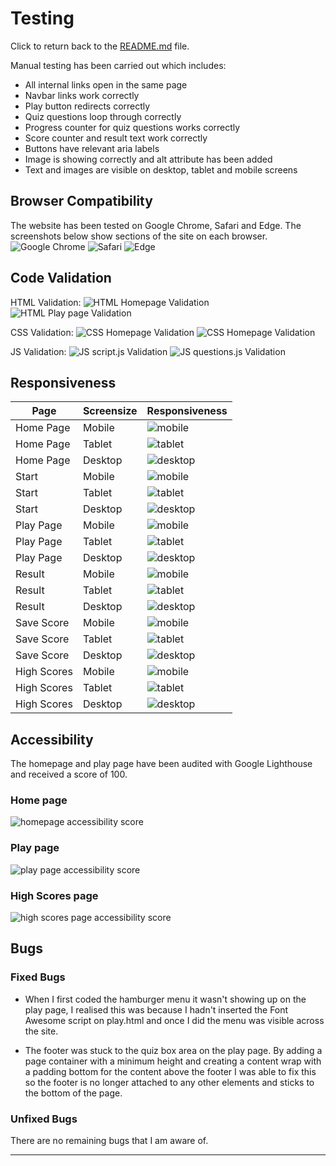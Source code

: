# Testing

Click to return back to the [README.md](README.md) file. 

Manual testing has been carried out which includes:
- All internal links open in the same page
- Navbar links work correctly
- Play button redirects correctly
- Quiz questions loop through correctly
- Progress counter for quiz questions works correctly
- Score counter and result text work correctly
- Buttons have relevant aria labels
- Image is showing correctly and alt attribute has been added
- Text and images are visible on desktop, tablet and mobile screens

## Browser Compatibility 

The website has been tested on Google Chrome, Safari and Edge. The screenshots below show sections of the site on each browser.
![Google Chrome](documentation/responsiveness/tablet-quiz-page.png)
![Safari](documentation/responsiveness/mobile-homepage.png)
![Edge](documentation/responsiveness/desktop-edge.png)

## Code Validation

HTML Validation:
![HTML Homepage Validation](documentation/codevalidation/index-html-validation.png)
![HTML Play page Validation](documentation/codevalidation/play-html-validation.png)

CSS Validation:
![CSS Homepage Validation](documentation/codevalidation/index-css-validation.png)
![CSS Homepage Validation](documentation/codevalidation/play-css-validation.png)

JS Validation:
![JS script.js Validation](documentation/codevalidation/script-js-validation.png)
![JS questions.js Validation](documentation/codevalidation/questions-js-validation.png)

## Responsiveness

| Page | Screensize | Responsiveness |
| --- | --- | --- |
| Home Page | Mobile | ![mobile](documentation/responsiveness/mobile-homepage.png) |
| Home Page | Tablet | ![tablet](documentation/responsiveness/tablet-homepage.png) |
| Home Page | Desktop | ![desktop](documentation/responsiveness/desktop-homepage.png) |
| Start | Mobile | ![mobile](documentation/responsiveness/mobile-start-quiz-page.png) |
| Start | Tablet | ![tablet](documentation/responsiveness/tablet-start-quiz-page.png) |
| Start | Desktop | ![desktop](documentation/responsiveness/desktop-start-quiz-page.png) |
| Play Page | Mobile | ![mobile](documentation/responsiveness/mobile-quiz-page.png) |
| Play Page | Tablet | ![tablet](documentation/responsiveness/tablet-quiz-page.png) |
| Play Page | Desktop | ![desktop](documentation/responsiveness/desktop-quiz-page.png) |
| Result | Mobile | ![mobile](documentation/responsiveness/mobile-result-page.png) |
| Result | Tablet | ![tablet](documentation/responsiveness/tablet-result-page.png) |
| Result | Desktop | ![desktop](documentation/responsiveness/desktop-result-page.png) |
| Save Score | Mobile | ![mobile](documentation/responsiveness/mobile-save-score.png) |
| Save Score | Tablet | ![tablet](documentation/responsiveness/tablet-save-score.png) |
| Save Score | Desktop | ![desktop](documentation/responsiveness/desktop-save-score.png) |
| High Scores | Mobile | ![mobile](documentation/responsiveness/mobile-highscores-page.png) |
| High Scores | Tablet | ![tablet](documentation/responsiveness/tablet-highscores-page.png) |
| High Scores | Desktop | ![desktop](documentation/responsiveness/desktop-highscores-page.png) |


## Accessibility

The homepage and play page have been audited with Google Lighthouse and received a score of 100.

### Home page

![homepage accessibility score](documentation/accessibility/index-lighthouse.png)

### Play page

![play page accessibility score](documentation/accessibility/play-lighthouse.png)

### High Scores page

![high scores page accessibility score](documentation/accessibility/highscores-lighthouse.png)

## Bugs

### Fixed Bugs

- When I first coded the hamburger menu it wasn't showing up on the play page, I realised this was because I hadn't inserted the Font Awesome script on play.html and once I did the menu was visible across the site.

- The footer was stuck to the quiz box area on the play page. By adding a page container with a minimum height and creating a content wrap with a padding bottom for the content above the footer I was able to fix this so the footer is no longer attached to any other elements and sticks to the bottom of the page.

### Unfixed Bugs

There are no remaining bugs that I am aware of.

---